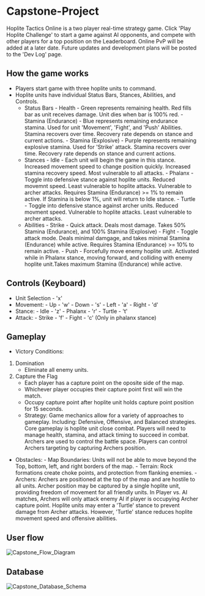 # Capstone-Project

Hoplite Tactics Online is a two player real-time strategy game. Click 'Play Hoplite Challenge' to start a game against AI opponents, and compete with other players for a top position on the Leaderboard. Online PvP will be added at a later date. Future updates and development plans will be posted to the 'Dev Log' page.

## How the game works

- Players start game with three hoplite units to command.
- Hoplite units have individual Status Bars, Stances, Abilities, and Controls.
  - Status Bars
        - Health - Green represents remaining health. Red fills bar as unit receives damage. Unit dies when bar is 100% red.
        - Stamina (Endurance) - Blue represents remaining endurance stamina. Used for unit 'Movement', 'Fight', and 'Push' Abilities. Stamina recovers over time. Recovery rate depends on stance and current actions.
        - Stamina (Explosive) - Purple represents remaining explosive stamina. Used for 'Strike' attack. Stamina recovers over time. Recovery rate depends on stance and current actions.
  - Stances
        - Idle - Each unit will begin the game in this stance. Increased movement speed to change position quickly. Increased stamina recovery speed. Most vulnerable to all attacks.
        - Phalanx - Toggle into defensive stance against hoplite units. Reduced movemnt speed. Least vulnerable to hoplite attacks. Vulnerable to archer attacks. Requires Stamina (Endurance) >= 1% to remain active. If Stamina is below 1%, unit will return to Idle stance.
        - Turtle - Toggle into defensive stance against archer units. Reduced movment speed. Vulnerable to hoplite attacks. Least vulnerable to archer attacks.
  - Abilities
        - Strike - Quick attack. Deals most damage. Takes 50% Stamina (Endurance), and 100% Stamina (Explosive)
        - Fight - Toggle attack mode. Deals minimal damgage, and takes minimal Stamina (Endurance) while active. Requires Stamina (Endurance) >= 10% to remain active.
        - Push - Forcefully move enemy hoplite unit. Activated while in Phalanx stance, moving forward, and colliding with enemy hoplite unit.Takes maximum Stamina (Endurance) while active.

## Controls (Keyboard)

- Unit Selection - 'x'
- Movement:
      - Up - 'w'
      - Down - 's'
      - Left - 'a'
      - Right - 'd'
- Stance:
      - Idle - 'z'
      - Phalanx - 'r'
      - Turtle - 't'
- Attack:
      - Strike - 'f'
      - Fight - 'c' (Only in phalanx stance)

## Gameplay

- Victory Conditions:

1. Domination
      - Eliminate all enemy units.
2. Capture the Flag
      - Each player has a capture point on the oposite side of the map.
      - Whichever player occupies their capture point first will win the match.
      - Occupy capture point after hoplite unit holds capture point position for 15 seconds.
      - Strategy: Game mechanics allow for a variety of approaches to gameplay. Including: Defensive, Offensive, and Balanced strategies. Core gameplay is hoplite unit close combat. Players will need to manage health, stamina, and attack timing to succeed in combat. Archers are used to control the battle space. Players can control Archers targeting by capturing Archers position.

- Obstacles:
      - Map Boundaries: Units will not be able to move beyond the Top, bottom, left, and right borders of the map.
      - Terrain: Rock formations create choke points, and protection from flanking enemies.
      - Archers: Archers are positioned at the top of the map and are hostile to all units. Archer position may be captured by a single hoplite unit, providing freedom of movement for all friendly units. In Player vs. AI matches, Archers will only attack enemy AI if player is occupying Archer capture point. Hoplite units may enter a 'Turtle' stance to prevent damage from Archer attacks. However, 'Turtle' stance reduces hoplite movement speed and offensive abilities.

## User flow

![Capstone_Flow_Diagram](https://github.com/mcogbill/Capstone-Project/assets/9150602/1f25e882-a769-4453-9037-d018970d514e)

## Database

![Capstone_Database_Schema](https://github.com/mcogbill/Capstone-Project/assets/9150602/0d86bf78-604c-45d8-b421-6b5e3f07e91f)
